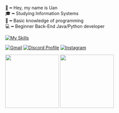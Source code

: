 👋╺╸Hey, my name is Uan<br>
🎓╺╸Studying Information Systems<br>
🌱╺╸Basic knowledge of programming<br>
💻╺╸Beginner Back-End Java/Python developer<br>

[![My Skills](https://skillicons.dev/icons?i=java,py)](https://skillicons.dev)

[![Gmail](https://img.shields.io/badge/Gmail-333333?style=for-the-badge&logo=gmail&logoColor=red)](mailto:uanesfrancisco@gmail.com)
[![Discord Profile](https://img.shields.io/badge/Discord-5865F2?style=for-the-badge&logo=discord&logoColor=white)](https://discord.com/users/1328118129385279539)
[![Instagram](https://img.shields.io/badge/-Instagram-%23E4405F?style=for-the-badge&logo=instagram&logoColor=white)](https://www.instagram.com/uaanes/)

<div align= "inline">
  <img height="170em" src="https://github-readme-stats.vercel.app/api/top-langs/?username=uanesdev&layout=compact&langs_count=8&theme=dark"/>
  <img height="170em" src="https://github-readme-stats.vercel.app/api?username=uanesdev&show_icons=true&include_all_commits=true&count_private=true&theme=dark"/>
</div>

